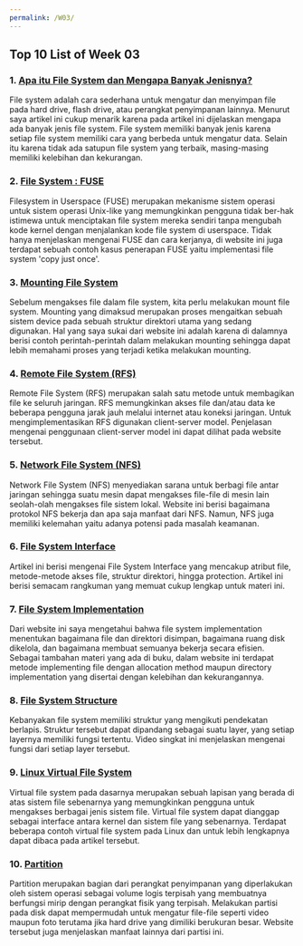 ```yaml
---
permalink: /W03/
---
```


## Top 10 List of Week 03

### 1. [Apa itu File System dan Mengapa Banyak Jenisnya?](https://www.pintarkomputer.com/penjelasan-apa-itu-file-system-dan-mengapa-banyak-jenisnya/)
File system adalah cara sederhana untuk mengatur dan menyimpan file pada hard drive, flash drive, atau perangkat penyimpanan lainnya. Menurut saya artikel ini cukup menarik karena pada artikel ini dijelaskan mengapa ada banyak jenis file system. File system memiliki banyak jenis karena setiap file system memiliki cara yang berbeda untuk mengatur data. Selain itu karena tidak ada satupun file system yang terbaik, masing-masing memiliki kelebihan dan kekurangan.

### 2. [File System : FUSE](http://khyar28.blogspot.com/2015/11/file-system-fuse-implementasi-file.html)
Filesystem in Userspace (FUSE) merupakan mekanisme sistem operasi untuk sistem operasi Unix-like yang memungkinkan pengguna tidak ber-hak istimewa untuk menciptakan file system mereka sendiri tanpa mengubah kode kernel dengan menjalankan kode file system di userspace. Tidak hanya menjelaskan mengenai FUSE dan cara kerjanya, di website ini juga terdapat sebuah contoh kasus penerapan FUSE yaitu implementasi file system 'copy just once'.

### 3. [Mounting File System](https://rafikaamalabar.wordpress.com/2012/07/13/mounting-file-system/)
Sebelum mengakses file dalam file system, kita perlu melakukan mount file system. Mounting yang dimaksud merupakan proses mengaitkan sebuah sistem device pada sebuah struktur direktori utama yang sedang digunakan. Hal yang saya sukai dari website ini adalah karena di dalamnya berisi contoh perintah-perintah dalam melakukan mounting sehingga dapat lebih memahami proses yang terjadi ketika melakukan mounting.

### 4. [Remote File System (RFS)](https://www.geeksforgeeks.org/remote-file-system-rfs-in-file-management/)
Remote File System (RFS) merupakan salah satu metode untuk membagikan file ke seluruh jaringan. RFS memungkinkan akses file dan/atau data ke beberapa pengguna jarak jauh melalui internet atau koneksi jaringan. Untuk mengimplementasikan RFS digunakan client-server model. Penjelasan mengenai penggunaan client-server model ini dapat dilihat pada website tersebut.

### 5. [Network File System (NFS)](https://medium.com/mtiakakom/network-file-system-nfs-f1a14b7b33e2)
Network File System (NFS) menyediakan sarana untuk berbagi file antar jaringan sehingga suatu mesin dapat mengakses file-file di mesin lain seolah-olah mengakses file sistem lokal. Website ini berisi bagaimana protokol NFS bekerja dan apa saja manfaat dari NFS. Namun, NFS juga memiliki kelemahan yaitu adanya potensi pada masalah keamanan.

### 6. [File System Interface](https://fajar96artikel.blogspot.com/2016/11/sistem-operasi-chapter-12-file-system.html)
Artikel ini berisi mengenai File System Interface yang mencakup atribut file, metode-metode akses file, struktur direktori, hingga protection. Artikel ini berisi semacam rangkuman yang memuat cukup lengkap untuk materi ini.

### 7. [File System Implementation](https://gcallah.github.io/OperatingSystems/FileImplementation.html#:~:text=File%20system%20implementation%20defines%20how,everything%20work%20efficiently%20and%20reliably)
Dari website ini saya mengetahui bahwa file system implementation menentukan bagaimana file dan direktori disimpan, bagaimana ruang disk dikelola, dan bagaimana membuat semuanya bekerja secara efisien. Sebagai tambahan materi yang ada di buku, dalam website ini terdapat metode implementing file dengan allocation method maupun directory implementation yang disertai dengan kelebihan dan kekurangannya.

### 8. [File System Structure](https://www.youtube.com/watch?v=2MlaqSmklhM)
Kebanyakan file system memiliki struktur yang mengikuti pendekatan berlapis. Struktur tersebut dapat dipandang sebagai suatu layer, yang setiap layernya memiliki fungsi tertentu. Video singkat ini menjelaskan mengenai fungsi dari setiap layer tersebut.

### 9. [Linux Virtual File System](https://likegeeks.com/linux-virtual-file-system/#:~:text=The%20Linux%20virtual%20file%20system,and%20the%20actual%20file%20system)
Virtual file system pada dasarnya merupakan sebuah lapisan yang berada di atas sistem file sebenarnya yang memungkinkan pengguna untuk mengakses berbagai jenis sistem file. Virtual file system dapat dianggap sebagai interface antara kernel dan sistem file yang sebenarnya. Terdapat beberapa contoh virtual file system pada Linux dan untuk lebih lengkapnya dapat dibaca pada artikel tersebut.

### 10. [Partition](https://techterms.com/definition/partition#:~:text=A%20partition%20is%20a%20section,with%20one%20or%20more%20partitions)
Partition merupakan bagian dari perangkat penyimpanan yang diperlakukan oleh sistem operasi sebagai volume logis terpisah yang membuatnya berfungsi mirip dengan perangkat fisik yang terpisah. Melakukan partisi pada disk dapat mempermudah untuk mengatur file-file seperti video maupun foto terutama jika hard drive yang dimiliki berukuran besar. Website tersebut juga menjelaskan manfaat lainnya dari partisi ini.
